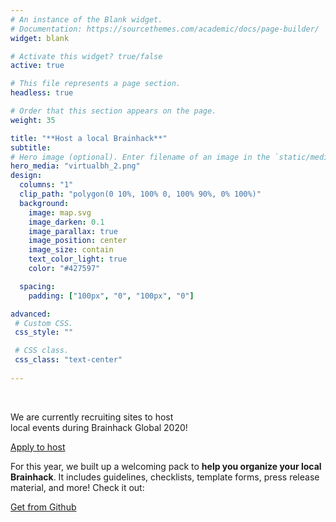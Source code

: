 ```yaml
---
# An instance of the Blank widget.
# Documentation: https://sourcethemes.com/academic/docs/page-builder/
widget: blank

# Activate this widget? true/false
active: true

# This file represents a page section.
headless: true

# Order that this section appears on the page.
weight: 35

title: "**Host a local Brainhack**"
subtitle:
# Hero image (optional). Enter filename of an image in the `static/media/` folder.
hero_media: "virtualbh_2.png"
design:
  columns: "1"
  clip_path: "polygon(0 10%, 100% 0, 100% 90%, 0% 100%)"
  background:
    image: map.svg
    image_darken: 0.1
    image_parallax: true
    image_position: center
    image_size: contain
    text_color_light: true
    color: "#427597"

  spacing:
    padding: ["100px", "0", "100px", "0"]

advanced:
 # Custom CSS.
 css_style: ""

 # CSS class.
 css_class: "text-center"
  
---
```

<br>
<div class="row"><div class="col-lg-8 mx-auto">

We are currently recruiting sites to host <br> local events during Brainhack Global 2020!

<p class="text-white mb-5">
<a href="/events#host-a-local-brainhack" class="btn btn-light mx-auto p-3 font-weight-bold">Apply to host</a></p>

For this year, we built up a welcoming pack to **help you organize your local Brainhack**. It includes guidelines, checklists, template forms, press release material, and more! Check it out:

<p class="text-center"><a href="https://github.com/brainhackorg/pr-material" class="btn btn-light mx-auto p-3 font-weight-bold">Get from Github</a></p></div></div>